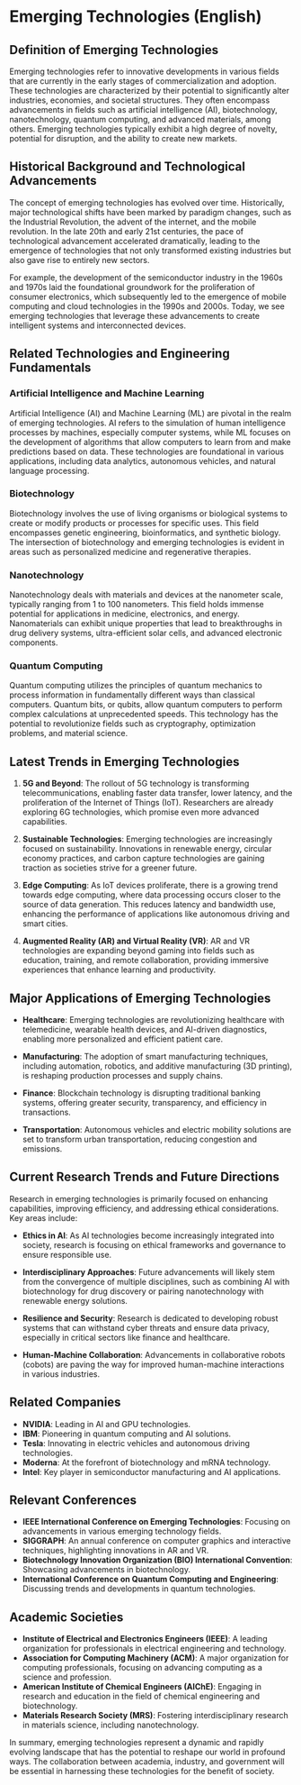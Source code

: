 # Emerging Technologies (English)

## Definition of Emerging Technologies

Emerging technologies refer to innovative developments in various fields that are currently in the early stages of commercialization and adoption. These technologies are characterized by their potential to significantly alter industries, economies, and societal structures. They often encompass advancements in fields such as artificial intelligence (AI), biotechnology, nanotechnology, quantum computing, and advanced materials, among others. Emerging technologies typically exhibit a high degree of novelty, potential for disruption, and the ability to create new markets.

## Historical Background and Technological Advancements

The concept of emerging technologies has evolved over time. Historically, major technological shifts have been marked by paradigm changes, such as the Industrial Revolution, the advent of the internet, and the mobile revolution. In the late 20th and early 21st centuries, the pace of technological advancement accelerated dramatically, leading to the emergence of technologies that not only transformed existing industries but also gave rise to entirely new sectors. 

For example, the development of the semiconductor industry in the 1960s and 1970s laid the foundational groundwork for the proliferation of consumer electronics, which subsequently led to the emergence of mobile computing and cloud technologies in the 1990s and 2000s. Today, we see emerging technologies that leverage these advancements to create intelligent systems and interconnected devices.

## Related Technologies and Engineering Fundamentals

### Artificial Intelligence and Machine Learning

Artificial Intelligence (AI) and Machine Learning (ML) are pivotal in the realm of emerging technologies. AI refers to the simulation of human intelligence processes by machines, especially computer systems, while ML focuses on the development of algorithms that allow computers to learn from and make predictions based on data. These technologies are foundational in various applications, including data analytics, autonomous vehicles, and natural language processing.

### Biotechnology

Biotechnology involves the use of living organisms or biological systems to create or modify products or processes for specific uses. This field encompasses genetic engineering, bioinformatics, and synthetic biology. The intersection of biotechnology and emerging technologies is evident in areas such as personalized medicine and regenerative therapies.

### Nanotechnology

Nanotechnology deals with materials and devices at the nanometer scale, typically ranging from 1 to 100 nanometers. This field holds immense potential for applications in medicine, electronics, and energy. Nanomaterials can exhibit unique properties that lead to breakthroughs in drug delivery systems, ultra-efficient solar cells, and advanced electronic components.

### Quantum Computing

Quantum computing utilizes the principles of quantum mechanics to process information in fundamentally different ways than classical computers. Quantum bits, or qubits, allow quantum computers to perform complex calculations at unprecedented speeds. This technology has the potential to revolutionize fields such as cryptography, optimization problems, and material science.

## Latest Trends in Emerging Technologies

1. **5G and Beyond**: The rollout of 5G technology is transforming telecommunications, enabling faster data transfer, lower latency, and the proliferation of the Internet of Things (IoT). Researchers are already exploring 6G technologies, which promise even more advanced capabilities.

2. **Sustainable Technologies**: Emerging technologies are increasingly focused on sustainability. Innovations in renewable energy, circular economy practices, and carbon capture technologies are gaining traction as societies strive for a greener future.

3. **Edge Computing**: As IoT devices proliferate, there is a growing trend towards edge computing, where data processing occurs closer to the source of data generation. This reduces latency and bandwidth use, enhancing the performance of applications like autonomous driving and smart cities.

4. **Augmented Reality (AR) and Virtual Reality (VR)**: AR and VR technologies are expanding beyond gaming into fields such as education, training, and remote collaboration, providing immersive experiences that enhance learning and productivity.

## Major Applications of Emerging Technologies

- **Healthcare**: Emerging technologies are revolutionizing healthcare with telemedicine, wearable health devices, and AI-driven diagnostics, enabling more personalized and efficient patient care.

- **Manufacturing**: The adoption of smart manufacturing techniques, including automation, robotics, and additive manufacturing (3D printing), is reshaping production processes and supply chains.

- **Finance**: Blockchain technology is disrupting traditional banking systems, offering greater security, transparency, and efficiency in transactions.

- **Transportation**: Autonomous vehicles and electric mobility solutions are set to transform urban transportation, reducing congestion and emissions.

## Current Research Trends and Future Directions

Research in emerging technologies is primarily focused on enhancing capabilities, improving efficiency, and addressing ethical considerations. Key areas include:

- **Ethics in AI**: As AI technologies become increasingly integrated into society, research is focusing on ethical frameworks and governance to ensure responsible use.

- **Interdisciplinary Approaches**: Future advancements will likely stem from the convergence of multiple disciplines, such as combining AI with biotechnology for drug discovery or pairing nanotechnology with renewable energy solutions.

- **Resilience and Security**: Research is dedicated to developing robust systems that can withstand cyber threats and ensure data privacy, especially in critical sectors like finance and healthcare.

- **Human-Machine Collaboration**: Advancements in collaborative robots (cobots) are paving the way for improved human-machine interactions in various industries.

## Related Companies

- **NVIDIA**: Leading in AI and GPU technologies.
- **IBM**: Pioneering in quantum computing and AI solutions.
- **Tesla**: Innovating in electric vehicles and autonomous driving technologies.
- **Moderna**: At the forefront of biotechnology and mRNA technology.
- **Intel**: Key player in semiconductor manufacturing and AI applications.

## Relevant Conferences

- **IEEE International Conference on Emerging Technologies**: Focusing on advancements in various emerging technology fields.
- **SIGGRAPH**: An annual conference on computer graphics and interactive techniques, highlighting innovations in AR and VR.
- **Biotechnology Innovation Organization (BIO) International Convention**: Showcasing advancements in biotechnology.
- **International Conference on Quantum Computing and Engineering**: Discussing trends and developments in quantum technologies.

## Academic Societies

- **Institute of Electrical and Electronics Engineers (IEEE)**: A leading organization for professionals in electrical engineering and technology.
- **Association for Computing Machinery (ACM)**: A major organization for computing professionals, focusing on advancing computing as a science and profession.
- **American Institute of Chemical Engineers (AIChE)**: Engaging in research and education in the field of chemical engineering and biotechnology.
- **Materials Research Society (MRS)**: Fostering interdisciplinary research in materials science, including nanotechnology.

In summary, emerging technologies represent a dynamic and rapidly evolving landscape that has the potential to reshape our world in profound ways. The collaboration between academia, industry, and government will be essential in harnessing these technologies for the benefit of society.